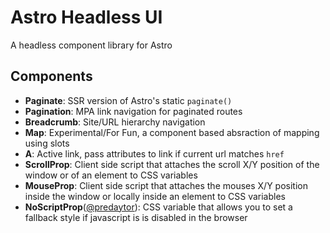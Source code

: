 # Astro Headless UI

A headless component library for Astro

## Components

- **Paginate**: SSR version of Astro's static `paginate()`
- **Pagination**: MPA link navigation for paginated routes
- **Breadcrumb**:  Site/URL hierarchy navigation 
- **Map**: Experimental/For Fun, a component based absraction of mapping using slots
- **A**: Active link, pass attributes to link if current url matches `href`
- **ScrollProp**: Client side script that attaches the scroll X/Y position of the window or of an element to CSS variables
- **MouseProp**: Client side script that attaches the mouses X/Y position inside the window or locally inside an element to CSS variables
- **NoScriptProp**([@predaytor](https://twitter.com/thepredaytor/status/1576322225606516736)): CSS variable that allows you to set a fallback style if javascript is is disabled in the browser

